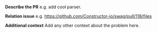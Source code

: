 **Describe the PR**
e.g. add cool parser.

**Relation issue**
e.g. https://github.com/Constructor-io/swag/pull/118/files

**Additional context**
Add any other context about the problem here.

